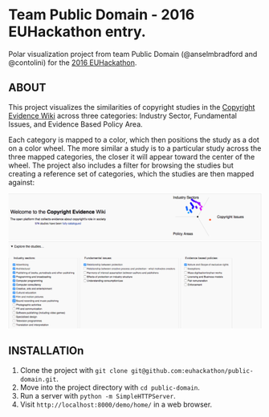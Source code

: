 # Team Public Domain - 2016 EUHackathon entry.
Polar visualization project from team Public Domain (@anselmbradford and @contolini) for the [2016 EUHackathon](http://2016.euhackathon.eu/).

## ABOUT

This project visualizes the similarities of copyright studies in the
[Copyright Evidence Wiki](http://www.copyrightevidence.org/)
across three categories: Industry Sector, Fundamental Issues, and
Evidence Based Policy Area.

Each category is mapped to a color, which then positions the study as a dot
on a color wheel. The more similar a study is to a particular study across
the three mapped categories, the closer it will appear toward the
center of the wheel. The project also includes a filter for
browsing the studies but creating a reference set of categories, which
the studies are then mapped against:

![Filter Screenshot](screenshot.png)

## INSTALLATIOn

 1. Clone the project with `git clone git@github.com:euhackathon/public-domain.git`.
 2. Move into the project directory with `cd public-domain`.
 3. Run a server with `python -m SimpleHTTPServer`.
 4. Visit `http://localhost:8000/demo/home/` in a web browser.

